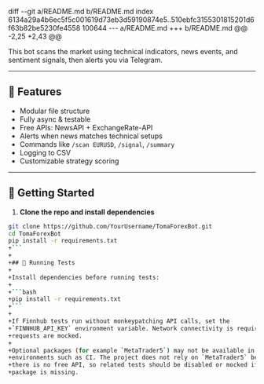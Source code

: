 diff --git a/README.md b/README.md
index 6134a29a4b6ec5f5c001619d73eb3d59190874e5..510ebfc3155301815201d6f63b82be5230fe4558 100644
--- a/README.md
+++ b/README.md
@@ -2,25 +2,43 @@
 
 This bot scans the market using technical indicators, news events, and sentiment signals, then alerts you via Telegram.
 
 ---
 
 ## 🧠 Features
 
 - Modular file structure
 - Fully async & testable
 - Free APIs: NewsAPI + ExchangeRate-API
 - Alerts when news matches technical setups
 - Commands like `/scan EURUSD`, `/signal`, `/summary`
 - Logging to CSV
 - Customizable strategy scoring
 
 ---
 
 ## 🚀 Getting Started
 
 1. **Clone the repo and install dependencies**
 
 ```bash
 git clone https://github.com/YourUsername/TomaForexBot.git
 cd TomaForexBot
 pip install -r requirements.txt
+```
+
+## 🧪 Running Tests
+
+Install dependencies before running tests:
+
+```bash
+pip install -r requirements.txt
+```
+
+If Finnhub tests run without monkeypatching API calls, set the
+`FINNHUB_API_KEY` environment variable. Network connectivity is required unless
+requests are mocked.
+
+Optional packages (for example `MetaTrader5`) may not be available in some
+environments such as CI. The project does not rely on `MetaTrader5` because
+there is no free API, so related tests should be disabled or mocked if the
+package is missing.

